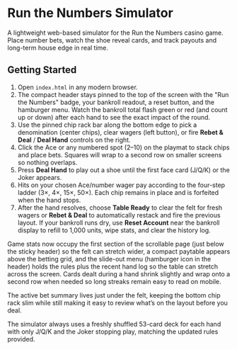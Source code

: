 # Run the Numbers Simulator

A lightweight web-based simulator for the Run the Numbers casino game. Place number bets, watch the shoe reveal cards, and track payouts and long-term house edge in real time.

## Getting Started

1. Open `index.html` in any modern browser.
2. The compact header stays pinned to the top of the screen with the "Run the Numbers" badge, your bankroll readout, a reset button, and the hamburger menu. Watch the bankroll total flash green or red (and count up or down) after each hand to see the exact impact of the round.
3. Use the pinned chip rack bar along the bottom edge to pick a denomination (center chips), clear wagers (left button), or fire **Rebet & Deal** / **Deal Hand** controls on the right.
4. Click the Ace or any numbered spot (2–10) on the playmat to stack chips and place bets. Squares will wrap to a second row on smaller screens so nothing overlaps.
5. Press **Deal Hand** to play out a shoe until the first face card (J/Q/K) or the Joker appears.
6. Hits on your chosen Ace/number wager pay according to the four-step ladder (3×, 4×, 15×, 50×). Each chip remains in place and is forfeited when the hand stops.
7. After the hand resolves, choose **Table Ready** to clear the felt for fresh wagers or **Rebet & Deal** to automatically restack and fire the previous layout. If your bankroll runs dry, use **Reset Account** near the bankroll display to refill to 1,000 units, wipe stats, and clear the history log.

Game stats now occupy the first section of the scrollable page (just below the sticky header) so the felt can stretch wider, a compact paytable appears above the betting grid, and the slide-out menu (hamburger icon in the header) holds the rules plus the recent hand log so the table can stretch across the screen. Cards dealt during a hand shrink slightly and wrap onto a second row when needed so long streaks remain easy to read on mobile.

The active bet summary lives just under the felt, keeping the bottom chip rack slim while still making it easy to review what’s on the layout before you deal.

The simulator always uses a freshly shuffled 53-card deck for each hand with only J/Q/K and the Joker stopping play, matching the updated rules provided.
